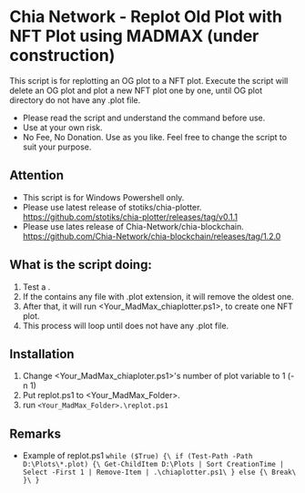 # Chia Network - Replot Old Plot with NFT Plot using MADMAX (under construction)

This script is for replotting an OG plot to a NFT plot.
Execute the script will delete an OG plot and plot a new NFT plot one by one, until OG plot directory do not have any .plot file.
- Please read the script and understand the command before use.
- Use at your own risk.
- No Fee, No Donation.  Use as you like. Feel free to change the script to suit your purpose. 

## Attention
- This script is for Windows Powershell only.
- Please use latest release of stotiks/chia-plotter. https://github.com/stotiks/chia-plotter/releases/tag/v0.1.1
- Please use lates release of Chia-Network/chia-blockchain. https://github.com/Chia-Network/chia-blockchain/releases/tag/1.2.0

## What is the script doing:
1. Test a <OG Plots Directory>. 
2. If the <OG Plots Directory> contains any file with .plot extension, it will remove the oldest one.
3. After that, it will run <Your_MadMax_chiaplotter.ps1>, to create one NFT plot.
4. This process will loop until <OG Plots Directory> does not have any .plot file.

## Installation
1. Change <Your_MadMax_chiaploter.ps1>'s number of plot variable to 1  (-n 1)
2. Put replot.ps1 to <Your_MadMax_Folder>.
3. run `<Your_MadMax_Folder>.\replot.ps1`

## Remarks
- Example of replot.ps1
`while ($True) {\
	if (Test-Path -Path D:\Plots\*.plot) {\
		Get-ChildItem D:\Plots | Sort CreationTime | Select -First 1 | Remove-Item | .\chiaplotter.ps1\
		} else {\
		Break\
		}\
	}`
